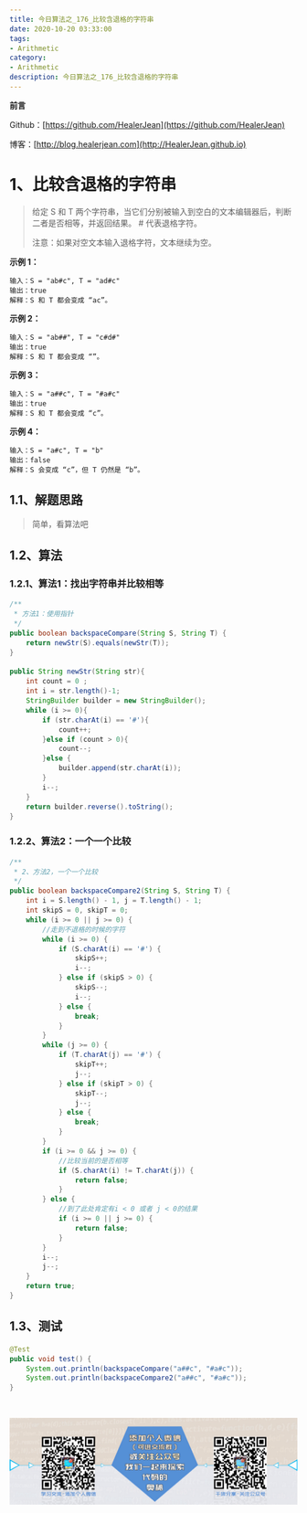 ```yaml
---
title: 今日算法之_176_比较含退格的字符串
date: 2020-10-20 03:33:00
tags: 
- Arithmetic
category: 
- Arithmetic
description: 今日算法之_176_比较含退格的字符串
---
```


**前言**     

 Github：[https://github.com/HealerJean](https://github.com/HealerJean)         

 博客：[http://blog.healerjean.com](http://HealerJean.github.io)          



# 1、比较含退格的字符串
> 给定 S 和 T 两个字符串，当它们分别被输入到空白的文本编辑器后，判断二者是否相等，并返回结果。 # 代表退格字符。   
>
> 注意：如果对空文本输入退格字符，文本继续为空。

**示例 1：**

```
输入：S = "ab#c", T = "ad#c"
输出：true
解释：S 和 T 都会变成 “ac”。
```

**示例 2：**

```
输入：S = "ab##", T = "c#d#"
输出：true
解释：S 和 T 都会变成 “”。
```

**示例 3：**

```
输入：S = "a##c", T = "#a#c"
输出：true
解释：S 和 T 都会变成 “c”。
```

**示例 4：**

```
输入：S = "a#c", T = "b"
输出：false
解释：S 会变成 “c”，但 T 仍然是 “b”。
```



## 1.1、解题思路 

>  简单，看算法吧



## 1.2、算法

### 1.2.1、算法1：找出字符串并比较相等

```java
/**
 * 方法1：使用指针
 */
public boolean backspaceCompare(String S, String T) {
    return newStr(S).equals(newStr(T));
}

public String newStr(String str){
    int count = 0 ;
    int i = str.length()-1;
    StringBuilder builder = new StringBuilder();
    while (i >= 0){
        if (str.charAt(i) == '#'){
            count++;
        }else if (count > 0){
            count--;
        }else {
            builder.append(str.charAt(i));
        }
        i--;
    }
    return builder.reverse().toString();
}
```

### 1.2.2、算法2：一个一个比较

```java
/**
 * 2、方法2，一个一个比较
 */
public boolean backspaceCompare2(String S, String T) {
    int i = S.length() - 1, j = T.length() - 1;
    int skipS = 0, skipT = 0;
    while (i >= 0 || j >= 0) {
        //走到不退格的时候的字符
        while (i >= 0) {
            if (S.charAt(i) == '#') {
                skipS++;
                i--;
            } else if (skipS > 0) {
                skipS--;
                i--;
            } else {
                break;
            }
        }
        while (j >= 0) {
            if (T.charAt(j) == '#') {
                skipT++;
                j--;
            } else if (skipT > 0) {
                skipT--;
                j--;
            } else {
                break;
            }
        }
        if (i >= 0 && j >= 0) {
            //比较当前的是否相等
            if (S.charAt(i) != T.charAt(j)) {
                return false;
            }
        } else {
            //到了此处肯定有i < 0 或者 j < 0的结果
            if (i >= 0 || j >= 0) {
                return false;
            }
        }
        i--;
        j--;
    }
    return true;
}
```




## 1.3、测试 

```java
@Test
public void test() {
    System.out.println(backspaceCompare("a##c", "#a#c"));
    System.out.println(backspaceCompare2("a##c", "#a#c"));
}
```



​          

![ContactAuthor](https://raw.githubusercontent.com/HealerJean/HealerJean.github.io/master/assets/img/artical_bottom.jpg)



<link rel="stylesheet" href="https://unpkg.com/gitalk/dist/gitalk.css">

<script src="https://unpkg.com/gitalk@latest/dist/gitalk.min.js"></script> 
<div id="gitalk-container"></div>    
 <script type="text/javascript">
    var gitalk = new Gitalk({
		clientID: `1d164cd85549874d0e3a`,
		clientSecret: `527c3d223d1e6608953e835b547061037d140355`,
		repo: `HealerJean.github.io`,
		owner: 'HealerJean',
		admin: ['HealerJean'],
		id: 'NoPXdp2YKi8FqbST',
    });
    gitalk.render('gitalk-container');
</script> 



